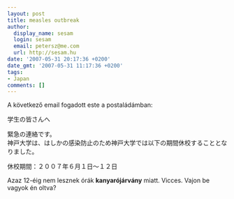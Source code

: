 ```yaml
---
layout: post
title: measles outbreak
author:
  display_name: sesam
  login: sesam
  email: petersz@me.com
  url: http://sesam.hu
date: '2007-05-31 20:17:36 +0200'
date_gmt: '2007-05-31 11:17:36 +0200'
tags:
- Japan
comments: []
---
```


A következő email fogadott este a postaládámban:

学生の皆さんへ

緊急の連絡です。  
神戸大学は、はしかの感染防止のため神戸大学では以下の期間休校することとなりました。

休校期間：２００７年６月１日〜１２日

Azaz 12-éig nem lesznek órák **kanyarójárvány** miatt. Vicces. Vajon be vagyok én oltva?
